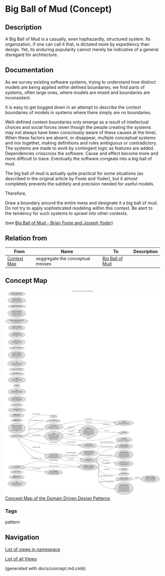 # Big Ball of Mud (Concept)
## Description
A Big Ball of Mud is a casually, even haphazardly, structured system.
Its organization, if one can call it that, is dictated more by expediency than
design. Yet, its enduring popularity cannot merely be indicative of a general
disregard for architecture.

## Documentation
As we survey existing software systems, trying to understand how distinct
models are being applied within defined boundaries, we find parts of systems,
often large ones, where models are mixed and boundaries are inconsistent.

It is easy to get bogged down in an attempt to describe the context boundaries
of models in systems where there simply are no boundaries.

Well-defined context boundaries only emerge as a result of intellectual choices
and social forces (even though the people creating the systems may not always
have been consciously aware of these causes at the time). When these factors
are absent, or disappear, multiple conceptual systems and mix together, making
definitions and rules ambiguous or contradictory. The systems are made to work
by contingent logic as features are added. Dependencies crisscross the
software. Cause and effect become more and more difficult to trace. Eventually
the software congeals into a big ball of mud.

The big ball of mud is actually quite practical for some situations (as
described in the original article by Foote and Yoder), but it almost completely
prevents the subtlety and precision needed for useful models.

Therefore,

Draw a boundary around the entire mess and designate it a big ball of mud. Do
not try to apply sophisticated modeling within this context. Be alert to the
tendency for such systems to sprawl into other contexts.

(see [Big Ball of Mud - Brian Foote and Joseph Yoder](http://www.laputan.org/mud/mud.html))

## Relation from
| From | Name | To | Description |
|---|---|---|---|
| [Context Map](../../software-development/domain-driven-design/c-context-map.md) | seggregate the conceptual messes | [Big Ball of Mud](../../software-development/domain-driven-design/c-big-ball-of-mud.md) |  |

## Concept Map
![Concept Map of the Domain Driven Design Patterns](../../software-development/domain-driven-design/concept-view.png)
[Concept Map of the Domain Driven Design Patterns](../../software-development/domain-driven-design/concept-view.md)

### Tags
pattern


## Navigation
[List of views in namespace](./views-in-namespace.md)

[List of all Views](../../views.md)

(generated with docs/concept.md.cmb)
